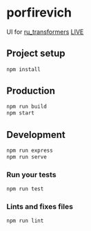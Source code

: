 # porfirevich

UI for [ru_transformers](https://github.com/mgrankin/ru_transformers)
[LIVE](https://text.skynet.center/)

## Project setup

```bash
npm install
```

## Production

```bash
npm run build
npm start
```

## Development

```bash
npm run express
npm run serve
```

### Run your tests

```bash
npm run test
```

### Lints and fixes files

```bash
npm run lint
```

